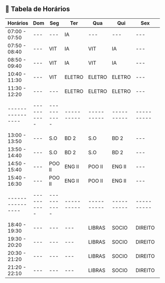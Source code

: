 ## 📅 Tabela de Horários

| Horários       | Dom      | Seg      | Ter      | Qua      | Qui      | Sex      | Sáb      |
|----------------|----------|----------|----------|----------|----------|----------|----------|
| 07:00 - 07:50  | ---      | ---      | IA       | ---      | ---      | ---      | ---      |
| 07:50 - 08:40  | ---      | VIT      | IA       | VIT      | IA       | ---      | ---      |
| 08:50 - 09:40  | ---      | VIT      | IA       | VIT      | IA       | ---      | ---      |
| 10:40 - 11:30  | ---      | VIT      | ELETRO   | ELETRO   | ELETRO   | ---      | ---      |
| 11:30 - 12:20  | ---      | ---      | ELETRO   | ELETRO   | ELETRO   | ---      | ---      |
|----------------|----------|----------|----------|----------|----------|----------|----------|
| 13:00 - 13:50  | ---      | S.O      | BD 2     | S.O      | BD 2     | ---      | ---      |
| 13:50 - 14:40  | ---      | S.O      | BD 2     | S.O      | BD 2     | ---      | ---      |
| 14:50 - 15:40  | ---      | POO II   | ENG II   | POO II   | ENG II   | ---      | ---      |
| 15:40 - 16:30  | ---      | POO II   | ENG II   | POO II   | ENG II   | ---      | ---      |
|----------------|----------|----------|----------|----------|----------|----------|----------|
| 18:40 - 19:30  | ---      | ---      | ---      | LIBRAS   | SOCIO    | DIREITO  | ---      |
| 19:30 - 20:20  | ---      | ---      | ---      | LIBRAS   | SOCIO    | DIREITO  | ---      |
| 20:30 - 21:20  | ---      | ---      | ---      | LIBRAS   | SOCIO    | DIREITO  | ---      |
| 21:20 - 22:10  | ---      | ---      | ---      | LIBRAS   | SOCIO    | DIREITO  | ---      |
